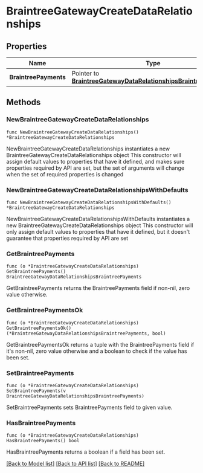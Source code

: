 # BraintreeGatewayCreateDataRelationships

## Properties

Name | Type | Description | Notes
------------ | ------------- | ------------- | -------------
**BraintreePayments** | Pointer to [**BraintreeGatewayDataRelationshipsBraintreePayments**](BraintreeGatewayDataRelationshipsBraintreePayments.md) |  | [optional] 

## Methods

### NewBraintreeGatewayCreateDataRelationships

`func NewBraintreeGatewayCreateDataRelationships() *BraintreeGatewayCreateDataRelationships`

NewBraintreeGatewayCreateDataRelationships instantiates a new BraintreeGatewayCreateDataRelationships object
This constructor will assign default values to properties that have it defined,
and makes sure properties required by API are set, but the set of arguments
will change when the set of required properties is changed

### NewBraintreeGatewayCreateDataRelationshipsWithDefaults

`func NewBraintreeGatewayCreateDataRelationshipsWithDefaults() *BraintreeGatewayCreateDataRelationships`

NewBraintreeGatewayCreateDataRelationshipsWithDefaults instantiates a new BraintreeGatewayCreateDataRelationships object
This constructor will only assign default values to properties that have it defined,
but it doesn't guarantee that properties required by API are set

### GetBraintreePayments

`func (o *BraintreeGatewayCreateDataRelationships) GetBraintreePayments() BraintreeGatewayDataRelationshipsBraintreePayments`

GetBraintreePayments returns the BraintreePayments field if non-nil, zero value otherwise.

### GetBraintreePaymentsOk

`func (o *BraintreeGatewayCreateDataRelationships) GetBraintreePaymentsOk() (*BraintreeGatewayDataRelationshipsBraintreePayments, bool)`

GetBraintreePaymentsOk returns a tuple with the BraintreePayments field if it's non-nil, zero value otherwise
and a boolean to check if the value has been set.

### SetBraintreePayments

`func (o *BraintreeGatewayCreateDataRelationships) SetBraintreePayments(v BraintreeGatewayDataRelationshipsBraintreePayments)`

SetBraintreePayments sets BraintreePayments field to given value.

### HasBraintreePayments

`func (o *BraintreeGatewayCreateDataRelationships) HasBraintreePayments() bool`

HasBraintreePayments returns a boolean if a field has been set.


[[Back to Model list]](../README.md#documentation-for-models) [[Back to API list]](../README.md#documentation-for-api-endpoints) [[Back to README]](../README.md)


